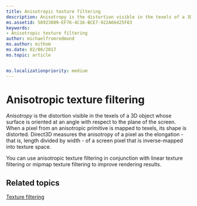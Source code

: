 ```yaml
---
title: Anisotropic texture filtering
description: Anisotropy is the distortion visible in the texels of a 3D object whose surface is oriented at an angle with respect to the plane of the screen. When a pixel from an anisotropic primitive is mapped to texels, its shape is distorted.
ms.assetid: 58923809-EF76-4C16-BCE7-922A66425F83
keywords:
- Anisotropic texture filtering
author: michaelfromredmond
ms.author: mithom
ms.date: 02/08/2017
ms.topic: article


ms.localizationpriority: medium
---
```


# Anisotropic texture filtering


*Anisotropy* is the distortion visible in the texels of a 3D object whose surface is oriented at an angle with respect to the plane of the screen. When a pixel from an anisotropic primitive is mapped to texels, its shape is distorted. Direct3D measures the anisotropy of a pixel as the elongation - that is, length divided by width - of a screen pixel that is inverse-mapped into texture space.

You can use anisotropic texture filtering in conjunction with linear texture filtering or mipmap texture filtering to improve rendering results.

## <span id="related-topics"></span>Related topics


[Texture filtering](texture-filtering.md)

 

 




